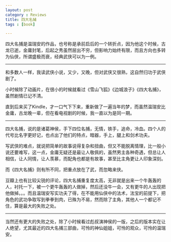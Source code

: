 ```yaml
---
layout: post
category : Reviews
title: 四大名捕
tags : [book]

---
```


四大名捕是温瑞安的作品，也号称是承前启后的一个转折点，因为他这个时候，古龙已逝，金庸封笔，后起之秀虽然层出不穷，但影响力始终有限，而且方向也多转为仙侠，所谓盛极而衰，经典武侠可以为一例。

---

和多数人一样，我读武侠小说，又少，又晚，但对武侠又很熟，这自然归功于武侠剧了。

小时候除了动画片，在很小的时候就看过《雪山飞狐》《边城浪子》《四大名捕》，虽然剧情已记不清。

直到后来买了Kindle，才一口气下下来，重新做了一遍当年的梦，而虽然温瑞安比金庸，古龙晚一辈，但在看电视剧的时候，我一直以为是同一期。

---

四大名捕，说的是诸葛神侯，手下四位名捕，无情，铁手，追命，冷血。四个人的代号比名字更好记，也点出了他们的特点，暗器，手上，腿上和剑术功夫。

写武侠的难点，就说把简单的故事说得复杂和扭曲，但又不能脱离情理，比一般小说还要难写，这一点，金庸无疑还是最让人敬佩的，虽然男主各种奇遇，但总让人相信，让人同情，让人羡慕，而配角也都是有故事，甚至比主角更让人印象深刻。

而《四大名捕》则有所不同，把重点放在了武，而忽略来侠。

豆瓣上也有比较尖锐的评论，四大名捕重复度太高，无非就是出来一个牛轰轰的人，衬托一下，被一个更牛轰轰的人做掉，然后还没牛一会，又有更牛的人出现把他做掉。。。而且温瑞安写实功夫了得，在不能用仙侠中的法术，法宝的前提下，把角色的武功争取写到拳拳到肉，已殊为不易，然而除了主角，其他人一个都记不住，算是最大的失败之处。

---

当然还有更大的失败之处，除了小时候看过彪叔演神侯的一版，之后的版本实在让人绝望，尤其最近的四大名捕三部曲，可怜的神仙姐姐，可怜的观众，可怜的温瑞安。






